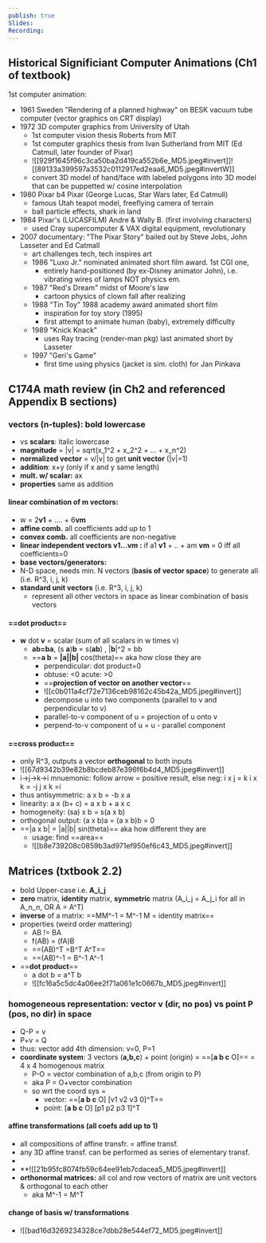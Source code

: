 ```yaml
---
publish: true
Slides: 
Recording:
---
```

## Historical Significiant Computer Animations (Ch1 of textbook)
1st computer animation:
- 1961 Sweden "Rendering of a planned highway" on BESK vacuum tube computer (vector graphics on CRT display)
- 1972 3D computer graphics from University of Utah
	- 1st computer vision thesis Roberts from MIT
	- 1st computer graphics thesis from Ivan Sutherland from MIT (Ed Catmull, later founder of Pixar)
	- ![[929f1645f96c3ca50ba2d419ca552b6e_MD5.jpeg#invert]]![[89133a399597a3532c0112917ed2eaa6_MD5.jpeg#invertW]] 
	- convert 3D model of hand/face with labeled polygons into 3D model that can be puppetted w/ cosine interpolation
- 1980 Pixar b4 Pixar (George Lucas, Star Wars later, Ed Catmull)
	- famous Utah teapot model, freeflying camera of terrain
	- ball particle effects, shark in land
- 1984 Pixar's (LUCASFILM) Andre & Wally B. (first involving characters)
	- used Cray supercomputer & VAX digital equipment, revolutionary
- 2007 documentary: "The Pixar Story" bailed out by Steve Jobs, John Lasseter and Ed Catmall
	- art challenges tech, tech inspires art
	- 1986 "Luxo Jr." nominated animated short film award. 1st CGI one, 
		- entirely hand-positioned (by ex-Disney animator John), i.e. vibrating wires of lamps NOT physics em.
	- 1987 "Red's Dream" midst of Moore's law
		- cartoon physics of clown fall after realizing
	- 1988 "Tin Toy" 1988 academy award animated short film
		- inspiration for toy story (1995)
		- first attempt to animate human (baby), extremely difficulty
	- 1989 "Knick Knack"
		- uses Ray tracing (render-man pkg) last animated short by Lasseter
	- 1997 "Geri's Game"
		- first time using physics (jacket is sim. cloth) for Jan Pinkava

## C174A math review (in Ch2 and referenced Appendix B sections)
### **vectors** (n-tuples): bold lowercase
- vs **scalars**: italic lowercase
- **magnitude** = |v| = sqrt(x_1^2 + x_2^2 + ... + x_n^2)
- **normalized vector** = v/|v| to get **unit vector** (|v|=1)
- **addition**: x+y (only if x and y same length)
- **mult. w/ scalar:** ax
- **properties** same as addition
#### **linear combination of m vectors**: 
- w = 2**v1**  + .... +  6**vm**
- **affine comb.** all coefficients add up to 1
- **convex comb.** all coefficients are non-negative
- **linear independent vectors v1...vm :** if a1 **v1** + .. + am **vm** = 0  iff all coefficients=0
- **base vectors/generators:**
- N-D space, needs min. N vectors (**basis of vector space**) to generate all (i.e. R^3, i, j, k) 
- **standard unit vectors**  (i.e. R^3, i, j, k) 
	- represent all other vectors in space as linear combination of basis vectors
#### ==**dot product**== 
- **w** dot **v** = scalar (sum of all scalars in w times v)
	- **ab=ba**, (s **a**)**b** = s(**ab**) , |**b**|^2 = bb
	- ==**a b** = **|a||b|** cos(theta)==  aka how close they are
		- perpendicular: dot product=0
		- obtuse: <0    acute: >0
		- ==**projection of vector on another vector**==
		- ![[c0b011a4cf72e7136ceb98162c45b42a_MD5.jpeg#invert]]
		- decompose u into two components (parallel to v and perpendicular to v)
		- parallel-to-v component of u = projection of u onto v
		- perpend-to-v component of u = u - parallel component
#### ==**cross product**== 
- only R^3, outputs a vector **orthogonal** to both inputs
- ![[67d9342b39e82b8bcdeb87e396f6b4d4_MD5.jpeg#invert]]
- i→j→k→i   mnuemonic: follow arrow = positive result, else neg:      i x j = k     i x k = -j       j x k =i
- thus antisymmetric:   a x b = -b x a
- linearity:  a x (b+ c) = a x b + a x c
- homogeneity:   (sa) x b = s(a x b)
- orthogonal output:   (a x b)a = (a x b)b = 0
- ==|a x b| = |a||b| sin(theta)== aka how different they are
	- usage: find ==area==
	- ![[b8e739208c0859b3ad971ef950ef6c43_MD5.jpeg#invert]]

## Matrices (txtbook 2.2)
- bold Upper-case i.e. **A_i_j**
- **zero** matrix, **identity** matrix, **symmetric** matrix (A_i_j = A_j_i for all in A_n_n, OR A = A^T)
- **inverse** of a matrix:  ==MM^-1 = M^-1 M = identity matrix==
- properties (weird order mattering)
	- AB != BA
	- f(AB) = (fA)B
	- ==(AB)^T =B^T A^T==
	- ==(AB)^-1 = B^-1 A^-1
- ==**dot product**==
	- a dot b = a^T b
	- ![[fc16a5c5dc4a06ee2f71a061e1c0667b_MD5.jpeg#invert]]
### **homogeneous representation:** vector v (dir, no pos) vs point P (pos, no dir) in space
- Q-P = v
- P+v = Q
- thus:  vector add 4th dimension:  v=0,  P=1
- **coordinate system**:  3 vectors (**a,b,c**) + point (origin) = ==\[**a b c** O]== = 4 x 4 homogenous matrix
	- P-O = vector combination of a,b,c (from origin to P)
	- aka P = O+vector combination
	- so wrt the coord sys =
		- vector: ==\[**a b c** O] \[v1 v2 v3 0]^T==
		- point: \[**a b c** O] \[p1 p2 p3 1]^T
#### **affine transformations (all coefs add up to 1)**
- all compositions of affine transfr. = affine transf.
- any 3D affine transf. can be performed as series of elementary transf.
- 
- **![[21b95fc8074fb59c64ee91eb7cdacea5_MD5.jpeg#invert]]
- **orthonormal matrices:** all col and row vectors of matrix are unit vectors & orthogonal to each other
	- aka M^-1 = M^T
#### **change of basis w/ transformations**
- ![[bad16d3269234328ce7dbb28e544ef72_MD5.jpeg#invert]]
